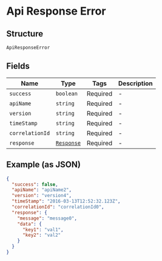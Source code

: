 
# Api Response Error

## Structure

`ApiResponseError`

## Fields

| Name | Type | Tags | Description |
|  --- | --- | --- | --- |
| `success` | `boolean` | Required | - |
| `apiName` | `string` | Required | - |
| `version` | `string` | Required | - |
| `timeStamp` | `string` | Required | - |
| `correlationId` | `string` | Required | - |
| `response` | [`Response`](../../doc/models/response.md) | Required | - |

## Example (as JSON)

```json
{
  "success": false,
  "apiName": "apiName2",
  "version": "version4",
  "timeStamp": "2016-03-13T12:52:32.123Z",
  "correlationId": "correlationId0",
  "response": {
    "message": "message0",
    "data": {
      "key1": "val1",
      "key2": "val2"
    }
  }
}
```

